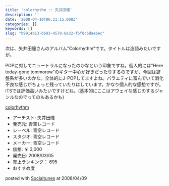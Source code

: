 ```yaml
---
title: 'colorhythm :: 矢井田瞳'
description: ''
date: '2008-04-10T06:21:15.000Z'
categories: []
keywords: []
slug: "b9914b13-b693-4570-8a32-f6f8c6dae6ec"
---
```

次は、矢井田瞳さんのアルバム”Colorhythm”です。タイトルは造語みたいですが。

POPに対してニュートラルになったのかなという印象ですね。個人的には”Here today-gone tommorow”のギター中心が好きだったりするのですが、今回は鍵盤系が多いのかな。全体的にJ-POPしてますよね。バラエティに富んでいて消化不良な感じがちょっと残っていたりはしています。かなり個人的な感想ですが。iTSでは評価高いみたいですけどね。(基本的にここはアウェイな感じのするジャンルなのでってのもあるかも)

[colorhythm](http://www.amazon.co.jp/exec/obidos/ASIN/B0012F9BDY/qli-22/ref=nosim "colorhythm")

*   アーチスト: 矢井田瞳
*   発売元: 青空レコード
*   レーベル: 青空レコード
*   スタジオ: 青空レコード
*   メーカー: 青空レコード
*   価格: ￥ 3,000
*   発売日: 2008/03/05
*   売上ランキング： 695
*   おすすめ度

posted with [Socialtunes](http://socialtunes.net) at 2008/04/09